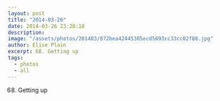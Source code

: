 ```yaml
---
layout: post
title: "2014-03-26"
date: 2014-03-26 23:28:18
description: 
image: "/assets/photos/201403/872bea42445305ecd5693cc33cc02f88.jpg"
author: Elise Plain
excerpt: 68. Getting up
tags: 
  - photos
  - all
---
```


68. Getting up
<p></p>
